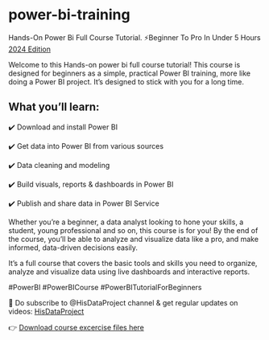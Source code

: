 # power-bi-training
Hands-On Power Bi Full Course Tutorial. ⚡Beginner To Pro In Under 5 Hours [2024 Edition](https://youtu.be/ZKDvlAAjbNk)

Welcome to this Hands-on power bi full course tutorial! This course is designed for beginners as a simple, practical Power BI training, more like doing a Power BI project. It’s designed to stick with you for a long time.

 
## What you’ll learn:
✔️ Download and install Power BI

✔️ Get data into Power BI from various sources

✔️ Data cleaning and modeling 

✔️ Build visuals, reports & dashboards in Power BI

✔️ Publish and share data in Power BI Service

Whether you’re a beginner, a data analyst looking to hone your skills, a student, young professional and so on, this course is for you! By the end of the course, you’ll be able to analyze and visualize data like a pro, and make informed, data-driven decisions easily.

It’s a full course that covers the basic tools and skills you need to organize, analyze and visualize data using live dashboards and interactive reports.

#PowerBI #PowerBICourse #PowerBITutorialForBeginners

📌 Do subscribe to @HisDataProject channel & get regular updates on videos: [HisDataProject](https://bit.ly/4cfEVuG)

👉 [Download course excercise files here](https://github.com/kahethu/power-bi-training/blob/main/Excercise-Files.zip)

